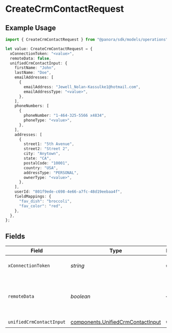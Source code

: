 # CreateCrmContactRequest

## Example Usage

```typescript
import { CreateCrmContactRequest } from "@panora/sdk/models/operations";

let value: CreateCrmContactRequest = {
  xConnectionToken: "<value>",
  remoteData: false,
  unifiedCrmContactInput: {
    firstName: "John",
    lastName: "Doe",
    emailAddresses: [
      {
        emailAddress: "Jewell_Nolan-Kassulke1@hotmail.com",
        emailAddressType: "<value>",
      },
    ],
    phoneNumbers: [
      {
        phoneNumber: "1-464-325-5566 x4834",
        phoneType: "<value>",
      },
    ],
    addresses: [
      {
        street1: "5th Avenue",
        street2: "Street 2",
        city: "Anytown",
        state: "CA",
        postalCode: "10001",
        country: "USA",
        addressType: "PERSONAL",
        ownerType: "<value>",
      },
    ],
    userId: "801f9ede-c698-4e66-a7fc-48d19eebaa4f",
    fieldMappings: {
      "fav_dish": "broccoli",
      "fav_color": "red",
    },
  },
};
```

## Fields

| Field                                                                                  | Type                                                                                   | Required                                                                               | Description                                                                            | Example                                                                                |
| -------------------------------------------------------------------------------------- | -------------------------------------------------------------------------------------- | -------------------------------------------------------------------------------------- | -------------------------------------------------------------------------------------- | -------------------------------------------------------------------------------------- |
| `xConnectionToken`                                                                     | *string*                                                                               | :heavy_check_mark:                                                                     | The connection token                                                                   |                                                                                        |
| `remoteData`                                                                           | *boolean*                                                                              | :heavy_minus_sign:                                                                     | Set to true to include data from the original CRM software.                            | false                                                                                  |
| `unifiedCrmContactInput`                                                               | [components.UnifiedCrmContactInput](../../models/components/unifiedcrmcontactinput.md) | :heavy_check_mark:                                                                     | N/A                                                                                    |                                                                                        |